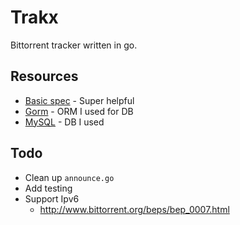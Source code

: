 # Trakx

Bittorrent tracker written in go.

## Resources

* [Basic spec](https://wiki.theory.org/index.php/BitTorrentSpecification) - Super helpful
* [Gorm](https://github.com/jinzhu/gorm/) - ORM I used for DB
* [MySQL](https://www.mysql.com/) - DB I used

## Todo

* Clean up `announce.go`
* Add testing
* Support Ipv6
  * http://www.bittorrent.org/beps/bep_0007.html